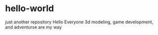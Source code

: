 # hello-world
just another repository 
Hello Everyone
3d modeling, game development, and adventurse are my way
